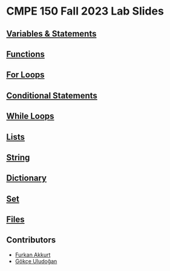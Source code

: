 # CMPE 150 Fall 2023 Lab Slides

## [Variables & Statements](lab1.html)

## [Functions](prev-lab2.html)

## [For Loops](prev-lab3.html)

## [Conditional Statements](prev-lab4.html)
  
## [While Loops](prev-lab5.html)

## [Lists](list.html)

## [String](string.html)

## [Dictionary](dictionary.html)

## [Set](set.html)

## [Files](files.html)

## Contributors

* [Furkan Akkurt](https://furkanakkurt5827.space/)
* [Gökçe Uludoğan](https://gokceuludogan.github.io)
